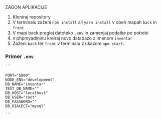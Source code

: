 ZAGON APLIKACIJE

1. Kloniraj repository
2. V terminalu zaženi ``npm install`` ali ``yarn install`` v obeh mapah ``back`` in ``front``
3. V mapi back preglej datoteko ``.env`` in zamenjaj podatke po potrebi
4. v phpmyadminu kreiraj novo databazo z imenom ``inventar``
5. Zaženi ``back`` ter ``front`` v terminalu z ukazom `npm start`.



### Primer ``.env``

````
```

PORT="5000"
NODE_ENV="development"
DB_NAME="inventar"
TEST_DB_NAME=""
DB_HOST="localhost"
DB_USER="root"
DB_PASSWORD=""
DB_DIALECT="mysql"

```
````

